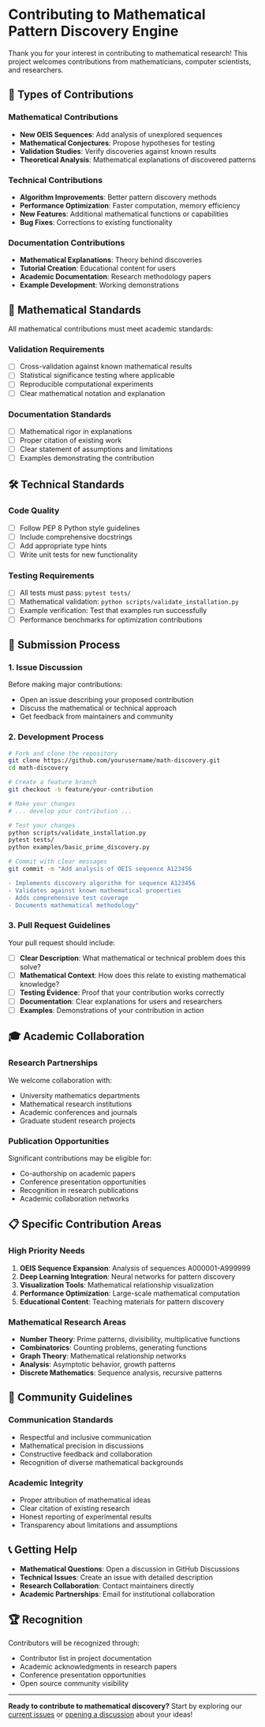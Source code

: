 # Contributing to Mathematical Pattern Discovery Engine

Thank you for your interest in contributing to mathematical research! This project welcomes contributions from mathematicians, computer scientists, and researchers.

## 🧮 **Types of Contributions**

### **Mathematical Contributions**
- **New OEIS Sequences**: Add analysis of unexplored sequences
- **Mathematical Conjectures**: Propose hypotheses for testing
- **Validation Studies**: Verify discoveries against known results
- **Theoretical Analysis**: Mathematical explanations of discovered patterns

### **Technical Contributions** 
- **Algorithm Improvements**: Better pattern discovery methods
- **Performance Optimization**: Faster computation, memory efficiency
- **New Features**: Additional mathematical functions or capabilities
- **Bug Fixes**: Corrections to existing functionality

### **Documentation Contributions**
- **Mathematical Explanations**: Theory behind discoveries
- **Tutorial Creation**: Educational content for users
- **Academic Documentation**: Research methodology papers
- **Example Development**: Working demonstrations

## 🔬 **Mathematical Standards**

All mathematical contributions must meet academic standards:

### **Validation Requirements**
- [ ] Cross-validation against known mathematical results
- [ ] Statistical significance testing where applicable  
- [ ] Reproducible computational experiments
- [ ] Clear mathematical notation and explanation

### **Documentation Standards**
- [ ] Mathematical rigor in explanations
- [ ] Proper citation of existing work
- [ ] Clear statement of assumptions and limitations
- [ ] Examples demonstrating the contribution

## 🛠️ **Technical Standards**

### **Code Quality**
- [ ] Follow PEP 8 Python style guidelines
- [ ] Include comprehensive docstrings
- [ ] Add appropriate type hints
- [ ] Write unit tests for new functionality

### **Testing Requirements**
- [ ] All tests must pass: `pytest tests/`
- [ ] Mathematical validation: `python scripts/validate_installation.py`
- [ ] Example verification: Test that examples run successfully
- [ ] Performance benchmarks for optimization contributions

## 📝 **Submission Process**

### **1. Issue Discussion**
Before making major contributions:
- Open an issue describing your proposed contribution
- Discuss the mathematical or technical approach
- Get feedback from maintainers and community

### **2. Development Process**
```bash
# Fork and clone the repository
git clone https://github.com/yourusername/math-discovery.git
cd math-discovery

# Create a feature branch
git checkout -b feature/your-contribution

# Make your changes
# ... develop your contribution ...

# Test your changes
python scripts/validate_installation.py
pytest tests/
python examples/basic_prime_discovery.py

# Commit with clear messages
git commit -m "Add analysis of OEIS sequence A123456

- Implements discovery algorithm for sequence A123456
- Validates against known mathematical properties  
- Adds comprehensive test coverage
- Documents mathematical methodology"
```

### **3. Pull Request Guidelines**

Your pull request should include:

- [ ] **Clear Description**: What mathematical or technical problem does this solve?
- [ ] **Mathematical Context**: How does this relate to existing mathematical knowledge?
- [ ] **Testing Evidence**: Proof that your contribution works correctly
- [ ] **Documentation**: Clear explanations for users and researchers
- [ ] **Examples**: Demonstrations of your contribution in action

## 🎓 **Academic Collaboration**

### **Research Partnerships**
We welcome collaboration with:
- University mathematics departments
- Mathematical research institutions  
- Academic conferences and journals
- Graduate student research projects

### **Publication Opportunities**
Significant contributions may be eligible for:
- Co-authorship on academic papers
- Conference presentation opportunities
- Recognition in research publications
- Academic collaboration networks

## 📋 **Specific Contribution Areas**

### **High Priority Needs**
1. **OEIS Sequence Expansion**: Analysis of sequences A000001-A999999
2. **Deep Learning Integration**: Neural networks for pattern discovery
3. **Visualization Tools**: Mathematical relationship visualization
4. **Performance Optimization**: Large-scale mathematical computation
5. **Educational Content**: Teaching materials for pattern discovery

### **Mathematical Research Areas**
- **Number Theory**: Prime patterns, divisibility, multiplicative functions
- **Combinatorics**: Counting problems, generating functions
- **Graph Theory**: Mathematical relationship networks
- **Analysis**: Asymptotic behavior, growth patterns
- **Discrete Mathematics**: Sequence analysis, recursive patterns

## 🤝 **Community Guidelines**

### **Communication Standards**
- Respectful and inclusive communication
- Mathematical precision in discussions
- Constructive feedback and collaboration
- Recognition of diverse mathematical backgrounds

### **Academic Integrity**
- Proper attribution of mathematical ideas
- Clear citation of existing research
- Honest reporting of experimental results
- Transparency about limitations and assumptions

## 📞 **Getting Help**

- **Mathematical Questions**: Open a discussion in GitHub Discussions
- **Technical Issues**: Create an issue with detailed description
- **Research Collaboration**: Contact maintainers directly
- **Academic Partnerships**: Email for institutional collaboration

## 🏆 **Recognition**

Contributors will be recognized through:
- Contributor list in project documentation
- Academic acknowledgments in research papers
- Conference presentation opportunities
- Open source community visibility

---

**Ready to contribute to mathematical discovery?** Start by exploring our [current issues](https://github.com/yourusername/math-discovery/issues) or [opening a discussion](https://github.com/yourusername/math-discovery/discussions) about your ideas!
